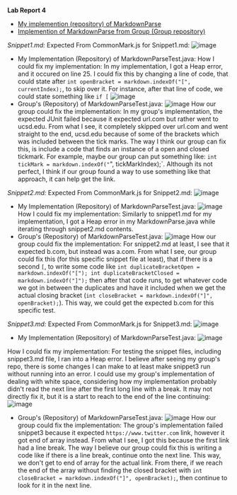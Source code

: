 **Lab Report 4**


* [My implemention (repository) of MarkdownParse](https://github.com/evprado849/markdown-parser)
* [Implemention of MarkdownParse from Group (Group repository)](https://github.com/UDXS/markdown-parser)

_Snippet1.md:_
Expected From CommonMark.js for Snippet1.md:
![image](https://user-images.githubusercontent.com/103149284/170853034-54d2876a-4b57-4ce4-b121-abe6988b0018.png)

* My Implementation (Repository) of MarkdownParseTest.java: 
How I could fix my implementation:
In my implementation, I got a Heap error, and it occured on line 25. I could fix this by changing a line of code, that could state after `int openBracket = markdown.indexOf("[", currentIndex);`, to skip over it. For instance, after that line of code, we could state something like `if [`
![image](https://user-images.githubusercontent.com/103149284/169954390-9e7edb1e-32f6-472f-9a18-1dae841ab09a.png)
* Group's (Repository) of MarkdownParseTest.java:
![image](https://user-images.githubusercontent.com/103149284/169955958-46314323-e855-4dae-9790-18beac03a3bf.png)
How our group could fix the implementation:
In my group's implementation, the expected JUnit failed because it expected url.com but rather went to ucsd.edu. From what I see, it completely skipped over url.com and went straight to the end, ucsd.edu because of some of the brackets which was included between the tick marks. The way I think our group can fix this, is include a code that finds an instance of a open and closed tickmark. For example, maybe our group can put something like: `int tickMark = markdown.indexOf("`", tickMarkIndex);`. Although its not perfect, I think if our group found a way to use something like that approach, it can help get the link.




_Snippet2.md:_
Expected From CommonMark.js for Snippet2.md:
![image](https://user-images.githubusercontent.com/103149284/170853077-1ef60e4f-a61c-45f2-a483-7ffa27ab6945.png)

* My Implementation (Repository) of MarkdownParseTest.java:
![image](https://user-images.githubusercontent.com/103149284/170422191-abefa2b0-4b16-4470-a8b3-020bc6e57412.png)
How I could fix my implementation:
Similarly to snippet1.md for my implementation, I got a Heap error in my MarkdownParse.java while iterating through snippet2.md contents.
* Group's (Repository) of MarkdownParseTest.java:
![image](https://user-images.githubusercontent.com/103149284/170422460-ff23cf91-0ca5-4cd8-9977-af6612944331.png)
How our group could fix the implementation:
For snippet2.md at least, I see that it expected b.com, but instead was a.com. From what I see, our group could fix this (for this specific snippet file at least), that if there is a second `[`, to write some code like `int duplicateBracketOpen = markdown.indexOf("["); int duplicateBracketClosed = markdown.indexOf("]");` then after that code runs, to get whatever code we got in between the duplicates and have it included when we get the actual closing bracket (`int closeBracket = markdown.indexOf("]", openBracket);`). This way, we could get the expected b.com for this specific test.


_Snippet3.md:_
Expected From CommonMark.js for Snippet3.md:
![image](https://user-images.githubusercontent.com/103149284/170853097-754372dd-8fa6-4b6f-864f-66b0790d10ba.png)

* My Implementation (Repository) of MarkdownParseTest.java: 
![image](https://user-images.githubusercontent.com/103149284/170423077-66308729-4eff-4f95-b2ad-c928a5cf200e.png)

How I could fix my implementation:
For testing the snippet files, including snippet3.md file, I ran into a Heap error. I believe after seeing my group's repo, there is some changes I can make to at least make snippet3 run without running into an error. I could use my group's implementation of dealing with white space, considering how my implementation probably didn't read the next line after the first long line with a break. It may not directly fix it, but it is a start to reach to the end of the line continuing:
![image](https://user-images.githubusercontent.com/103149284/170854905-35858db4-b3bc-48f1-9c48-0154b8067564.png)


* Group's (Repository) of MarkdownParseTest.java:
![image](https://user-images.githubusercontent.com/103149284/170423177-64a09730-69a8-42c1-b164-d525c928f16f.png)
How our group could fix the implementation:
The group's implementation failed snippet3 because it expected `https://www.twitter.com` link, however it got end of array instead. From what I see, I got this because the first link had a line break. The way I believe our group could fix this is writing a code like if there is a line break, continue onto the next line. This way, we don't get to end of array for the actual link. From there, if we reach the end of the array without finding the closed bracket with `int closeBracket = markdown.indexOf("]", openBracket);`, then continue to look for it in the next line.

